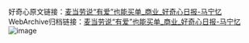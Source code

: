 好奇心原文链接：[麦当劳说“有爱”也能买单_商业_好奇心日报-马宁忆](https://www.qdaily.com/articles/5810.html)
WebArchive归档链接：[麦当劳说“有爱”也能买单_商业_好奇心日报-马宁忆](http://web.archive.org/web/20190623165459/https://www.qdaily.com/articles/5810.html)
![image](http://ww3.sinaimg.cn/large/007d5XDply1g3w96hrbrbj30u02lp1kx)